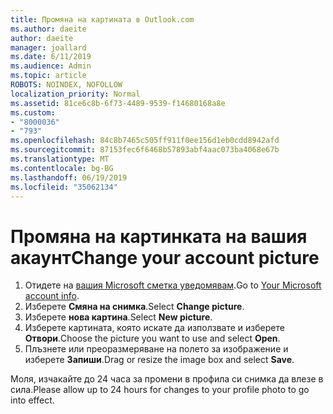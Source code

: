 ```yaml
---
title: Промяна на картината в Outlook.com
ms.author: daeite
author: daeite
manager: joallard
ms.date: 6/11/2019
ms.audience: Admin
ms.topic: article
ROBOTS: NOINDEX, NOFOLLOW
localization_priority: Normal
ms.assetid: 81ce6c8b-6f73-4489-9539-f14680168a8e
ms.custom:
- "8000036"
- "793"
ms.openlocfilehash: 84c8b7465c505ff911f0ee156d1eb0cdd8942afd
ms.sourcegitcommit: 87153fec6f6468b57893abf4aac073ba4068e67b
ms.translationtype: MT
ms.contentlocale: bg-BG
ms.lasthandoff: 06/19/2019
ms.locfileid: "35062134"
---
```

# <a name="change-your-account-picture"></a><span data-ttu-id="6eb09-102">Промяна на картинката на вашия акаунт</span><span class="sxs-lookup"><span data-stu-id="6eb09-102">Change your account picture</span></span>

1. <span data-ttu-id="6eb09-103">Отидете на [вашия Microsoft сметка уведомявам](https://go.microsoft.com/fwlink/p/?linkid=860841).</span><span class="sxs-lookup"><span data-stu-id="6eb09-103">Go to [Your Microsoft account info](https://go.microsoft.com/fwlink/p/?linkid=860841).</span></span>
2. <span data-ttu-id="6eb09-104">Изберете **Смяна на снимка**.</span><span class="sxs-lookup"><span data-stu-id="6eb09-104">Select **Change picture**.</span></span>
3. <span data-ttu-id="6eb09-105">Изберете **нова картина**.</span><span class="sxs-lookup"><span data-stu-id="6eb09-105">Select **New picture**.</span></span>
4. <span data-ttu-id="6eb09-106">Изберете картината, която искате да използвате и изберете **Отвори**.</span><span class="sxs-lookup"><span data-stu-id="6eb09-106">Choose the picture you want to use and select **Open**.</span></span>
5. <span data-ttu-id="6eb09-107">Плъзнете или преоразмеряване на полето за изображение и изберете **Запиши**.</span><span class="sxs-lookup"><span data-stu-id="6eb09-107">Drag or resize the image box and select **Save**.</span></span>

<span data-ttu-id="6eb09-108">Моля, изчакайте до 24 часа за промени в профила си снимка да влезе в сила.</span><span class="sxs-lookup"><span data-stu-id="6eb09-108">Please allow up to 24 hours for changes to your profile photo to go into effect.</span></span>